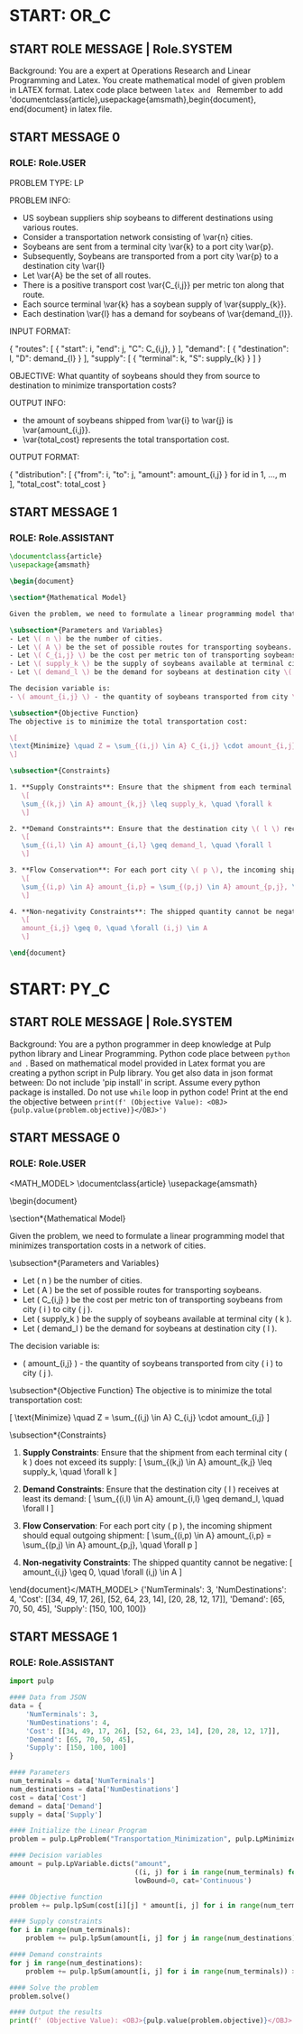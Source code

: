 # START: OR_C 
## START ROLE MESSAGE | Role.SYSTEM 
Background: You are a expert at Operations Research and Linear Programming and Latex. You create mathematical model of given problem in LATEX format. Latex code place between ```latex and ``` Remember to add 'documentclass{article},usepackage{amsmath},begin{document}, end{document} in latex file. 
## START MESSAGE 0 
### ROLE: Role.USER
<DESCRIPTION>
PROBLEM TYPE: LP

PROBLEM INFO:

- US soybean suppliers ship soybeans to different destinations using various routes.
- Consider a transportation network consisting of \var{n} cities.
- Soybeans are sent from a terminal city \var{k} to a port city \var{p}.
- Subsequently, Soybeans are transported from a port city \var{p} to a destination city \var{l}
- Let \var{A} be the set of all routes. 
- There is a positive transport cost \var{C_{i,j}} per metric ton along that route.
- Each source terminal \var{k} has a soybean supply of \var{supply_{k}}. 
- Each destination \var{l} has a demand for soybeans of \var{demand_{l}}.

INPUT FORMAT: 

{
    "routes": [
       {
        "start": i,
        "end": j,
        "C": C_{i,j},
       }
    ],
    "demand": [
        {
            "destination": l,
            "D": demand_{l}
        }
    ],
    "supply": [
        {
            "terminal": k,
            "S": supply_{k}
        }
    ]
}

OBJECTIVE: What quantity of soybeans should they from source to destination to minimize transportation costs?

OUTPUT INFO:

- the amount of soybeans shipped from \var{i} to \var{j} is \var{amount_{i,j}}.
- \var{total_cost} represents the total transportation cost.

OUTPUT FORMAT:

{
    "distribution": [
        {"from": i,
         "to": j,
         "amount": amount_{i,j}
        }
        for id in 1, ..., m
    ],
    "total_cost": total_cost
}


</DESCRIPTION>


## START MESSAGE 1 
### ROLE: Role.ASSISTANT
```latex
\documentclass{article}
\usepackage{amsmath}

\begin{document}

\section*{Mathematical Model}

Given the problem, we need to formulate a linear programming model that minimizes transportation costs in a network of cities.

\subsection*{Parameters and Variables}
- Let \( n \) be the number of cities.
- Let \( A \) be the set of possible routes for transporting soybeans.
- Let \( C_{i,j} \) be the cost per metric ton of transporting soybeans from city \( i \) to city \( j \).
- Let \( supply_k \) be the supply of soybeans available at terminal city \( k \).
- Let \( demand_l \) be the demand for soybeans at destination city \( l \).

The decision variable is:
- \( amount_{i,j} \) - the quantity of soybeans transported from city \( i \) to city \( j \).

\subsection*{Objective Function}
The objective is to minimize the total transportation cost:

\[
\text{Minimize} \quad Z = \sum_{(i,j) \in A} C_{i,j} \cdot amount_{i,j}
\]

\subsection*{Constraints}

1. **Supply Constraints**: Ensure that the shipment from each terminal city \( k \) does not exceed its supply:
   \[
   \sum_{(k,j) \in A} amount_{k,j} \leq supply_k, \quad \forall k
   \]

2. **Demand Constraints**: Ensure that the destination city \( l \) receives at least its demand:
   \[
   \sum_{(i,l) \in A} amount_{i,l} \geq demand_l, \quad \forall l
   \]

3. **Flow Conservation**: For each port city \( p \), the incoming shipment should equal outgoing shipment:
   \[
   \sum_{(i,p) \in A} amount_{i,p} = \sum_{(p,j) \in A} amount_{p,j}, \quad \forall p
   \]

4. **Non-negativity Constraints**: The shipped quantity cannot be negative:
   \[
   amount_{i,j} \geq 0, \quad \forall (i,j) \in A
   \]

\end{document}
```

# START: PY_C 
## START ROLE MESSAGE | Role.SYSTEM 
Background: You are a python programmer in deep knowledge at Pulp python library and Linear Programming. Python code place between ```python and ```. Based on mathematical model provided in Latex format you are creating a python script in Pulp library. You get also data in json format between: <DATA></DATA> Do not include 'pip install' in script. Assume every python package is installed. Do not use `while` loop in python code! Print at the end the objective between <OBJ></OBJ> `print(f' (Objective Value): <OBJ>{pulp.value(problem.objective)}</OBJ>')` 
## START MESSAGE 0 
### ROLE: Role.USER
<MATH_MODEL>
\documentclass{article}
\usepackage{amsmath}

\begin{document}

\section*{Mathematical Model}

Given the problem, we need to formulate a linear programming model that minimizes transportation costs in a network of cities.

\subsection*{Parameters and Variables}
- Let \( n \) be the number of cities.
- Let \( A \) be the set of possible routes for transporting soybeans.
- Let \( C_{i,j} \) be the cost per metric ton of transporting soybeans from city \( i \) to city \( j \).
- Let \( supply_k \) be the supply of soybeans available at terminal city \( k \).
- Let \( demand_l \) be the demand for soybeans at destination city \( l \).

The decision variable is:
- \( amount_{i,j} \) - the quantity of soybeans transported from city \( i \) to city \( j \).

\subsection*{Objective Function}
The objective is to minimize the total transportation cost:

\[
\text{Minimize} \quad Z = \sum_{(i,j) \in A} C_{i,j} \cdot amount_{i,j}
\]

\subsection*{Constraints}

1. **Supply Constraints**: Ensure that the shipment from each terminal city \( k \) does not exceed its supply:
   \[
   \sum_{(k,j) \in A} amount_{k,j} \leq supply_k, \quad \forall k
   \]

2. **Demand Constraints**: Ensure that the destination city \( l \) receives at least its demand:
   \[
   \sum_{(i,l) \in A} amount_{i,l} \geq demand_l, \quad \forall l
   \]

3. **Flow Conservation**: For each port city \( p \), the incoming shipment should equal outgoing shipment:
   \[
   \sum_{(i,p) \in A} amount_{i,p} = \sum_{(p,j) \in A} amount_{p,j}, \quad \forall p
   \]

4. **Non-negativity Constraints**: The shipped quantity cannot be negative:
   \[
   amount_{i,j} \geq 0, \quad \forall (i,j) \in A
   \]

\end{document}</MATH_MODEL>
<DATA>
{'NumTerminals': 3, 'NumDestinations': 4, 'Cost': [[34, 49, 17, 26], [52, 64, 23, 14], [20, 28, 12, 17]], 'Demand': [65, 70, 50, 45], 'Supply': [150, 100, 100]}</DATA>


## START MESSAGE 1 
### ROLE: Role.ASSISTANT
```python
import pulp

#### Data from JSON
data = {
    'NumTerminals': 3,
    'NumDestinations': 4,
    'Cost': [[34, 49, 17, 26], [52, 64, 23, 14], [20, 28, 12, 17]],
    'Demand': [65, 70, 50, 45],
    'Supply': [150, 100, 100]
}

#### Parameters
num_terminals = data['NumTerminals']
num_destinations = data['NumDestinations']
cost = data['Cost']
demand = data['Demand']
supply = data['Supply']

#### Initialize the Linear Program
problem = pulp.LpProblem("Transportation_Minimization", pulp.LpMinimize)

#### Decision variables
amount = pulp.LpVariable.dicts("amount",
                               ((i, j) for i in range(num_terminals) for j in range(num_destinations)),
                               lowBound=0, cat='Continuous')

#### Objective function
problem += pulp.lpSum(cost[i][j] * amount[i, j] for i in range(num_terminals) for j in range(num_destinations))

#### Supply constraints
for i in range(num_terminals):
    problem += pulp.lpSum(amount[i, j] for j in range(num_destinations)) <= supply[i], f"Supply_Constraint_{i}"

#### Demand constraints
for j in range(num_destinations):
    problem += pulp.lpSum(amount[i, j] for i in range(num_terminals)) >= demand[j], f"Demand_Constraint_{j}"

#### Solve the problem
problem.solve()

#### Output the results
print(f' (Objective Value): <OBJ>{pulp.value(problem.objective)}</OBJ>')
```

